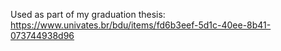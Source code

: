 Used as part of my graduation thesis: https://www.univates.br/bdu/items/fd6b3eef-5d1c-40ee-8b41-073744938d96
